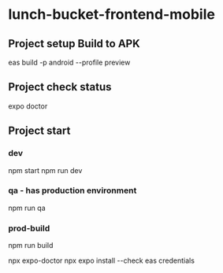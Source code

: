 # lunch-bucket-frontend-mobile

## Project setup Build to APK
eas build -p android --profile preview

## Project check status
expo doctor

## Project start 
### dev
npm start
npm run dev

### qa - has production environment
npm run qa

### prod-build
npm run build

npx expo-doctor
npx expo install --check
eas credentials
